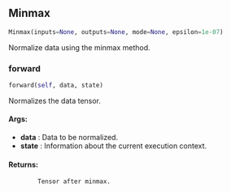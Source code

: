 ## Minmax
```python
Minmax(inputs=None, outputs=None, mode=None, epsilon=1e-07)
```
Normalize data using the minmax method.    

### forward
```python
forward(self, data, state)
```
Normalizes the data tensor.

#### Args:

* **data** :  Data to be normalized.
* **state** :  Information about the current execution context.

#### Returns:
            Tensor after minmax.        